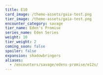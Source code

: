 ```yaml
---
title: E10
card_image: /theme-assets/gaia-test.png
tier_image: /theme-assets/gaia-test.png
encounter_category: savage
tier_name: Eden's Promise
series_name: Eden Series
weight: 10
tier_weight: 2
coming_soon: false
spoiler: false
expansion: shadowbringers
aliases:
  - /encounters/savage/edens-promise/e12s/
---
```

